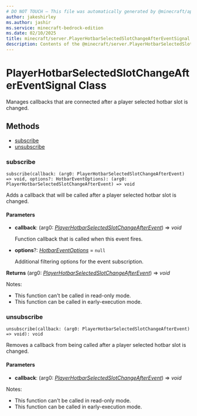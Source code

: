 ```yaml
---
# DO NOT TOUCH — This file was automatically generated by @minecraft/api-docs-generator, to report problems file an issue at https://github.com/Mojang/minecraft-scripting-libraries
author: jakeshirley
ms.author: jashir
ms.service: minecraft-bedrock-edition
ms.date: 02/10/2025
title: minecraft/server.PlayerHotbarSelectedSlotChangeAfterEventSignal Class
description: Contents of the @minecraft/server.PlayerHotbarSelectedSlotChangeAfterEventSignal class.
---
```

# PlayerHotbarSelectedSlotChangeAfterEventSignal Class

Manages callbacks that are connected after a player selected hotbar slot is changed.

## Methods
- [subscribe](#subscribe)
- [unsubscribe](#unsubscribe)

### **subscribe**
`
subscribe(callback: (arg0: PlayerHotbarSelectedSlotChangeAfterEvent) => void, options?: HotbarEventOptions): (arg0: PlayerHotbarSelectedSlotChangeAfterEvent) => void
`

Adds a callback that will be called after a player selected hotbar slot is changed.

#### **Parameters**
- **callback**: (arg0: [*PlayerHotbarSelectedSlotChangeAfterEvent*](PlayerHotbarSelectedSlotChangeAfterEvent.md)) => *void*
  
  Function callback that is called when this event fires.
- **options**?: [*HotbarEventOptions*](HotbarEventOptions.md) = `null`
  
  Additional filtering options for the event subscription.

**Returns** (arg0: [*PlayerHotbarSelectedSlotChangeAfterEvent*](PlayerHotbarSelectedSlotChangeAfterEvent.md)) => *void*
  
Notes:
- This function can't be called in read-only mode.
- This function can be called in early-execution mode.

### **unsubscribe**
`
unsubscribe(callback: (arg0: PlayerHotbarSelectedSlotChangeAfterEvent) => void): void
`

Removes a callback from being called after a player selected hotbar slot is changed.

#### **Parameters**
- **callback**: (arg0: [*PlayerHotbarSelectedSlotChangeAfterEvent*](PlayerHotbarSelectedSlotChangeAfterEvent.md)) => *void*
  
Notes:
- This function can't be called in read-only mode.
- This function can be called in early-execution mode.
